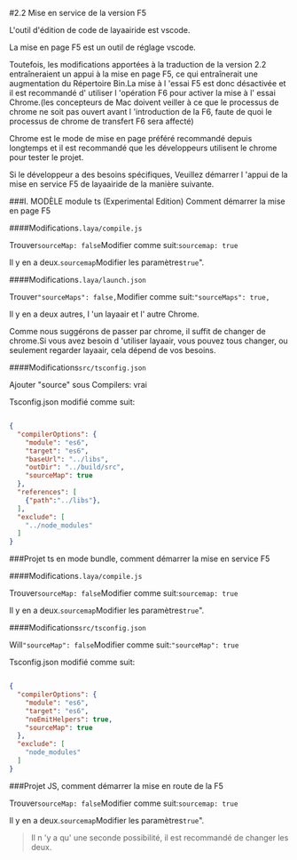 #2.2 Mise en service de la version F5

L'outil d'édition de code de layaairide est vscode.

La mise en page F5 est un outil de réglage vscode.

Toutefois, les modifications apportées à la traduction de la version 2.2 entraîneraient un appui à la mise en page F5, ce qui entraînerait une augmentation du Répertoire Bin.La mise à l 'essai F5 est donc désactivée et il est recommandé d' utiliser l 'opération F6 pour activer la mise à l' essai Chrome.(les concepteurs de Mac doivent veiller à ce que le processus de chrome ne soit pas ouvert avant l 'introduction de la F6, faute de quoi le processus de chrome de transfert F6 sera affecté)

Chrome est le mode de mise en page préféré recommandé depuis longtemps et il est recommandé que les développeurs utilisent le chrome pour tester le projet.

Si le développeur a des besoins spécifiques, Veuillez démarrer l 'appui de la mise en service F5 de layaairide de la manière suivante.

###I. MODÈLE module ts (Experimental Edition) Comment démarrer la mise en page F5

####Modifications`.laya/compile.js`

Trouver`sourceMap: false`Modifier comme suit:`sourcemap: true`

Il y en a deux.`sourcemap`Modifier les paramètres`true`".

####Modifications`.laya/launch.json`

Trouver`"sourceMaps": false,`Modifier comme suit:`"sourceMaps": true,`

Il y en a deux autres, l 'un layaair et l' autre Chrome.

Comme nous suggérons de passer par chrome, il suffit de changer de chrome.Si vous avez besoin d 'utiliser layaair, vous pouvez tous changer, ou seulement regarder layaair, cela dépend de vos besoins.

####Modifications`src/tsconfig.json`

Ajouter "source" sous Compilers: vrai

Tsconfig.json modifié comme suit:


```json

{
  "compilerOptions": {
    "module": "es6",
    "target": "es6",
    "baseUrl": "../libs",
    "outDir": "../build/src",
    "sourceMap": true
  },
  "references": [
    {"path":"../libs"},
  ],
  "exclude": [
    "../node_modules"
  ]
}
```




###Projet ts en mode bundle, comment démarrer la mise en service F5

####Modifications`.laya/compile.js`

Trouver`sourceMap: false`Modifier comme suit:`sourcemap: true`

Il y en a deux.`sourcemap`Modifier les paramètres`true`".

####Modifications`src/tsconfig.json`

Will`"sourceMap": false`Modifier comme suit:`"sourceMap": true`

Tsconfig.json modifié comme suit:


```json

{
  "compilerOptions": {
    "module": "es6",
    "target": "es6",
    "noEmitHelpers": true,
    "sourceMap": true
  },
  "exclude": [
    "node_modules"
  ]
}
```




###Projet JS, comment démarrer la mise en route de la F5

Trouver`sourceMap: false`Modifier comme suit:`sourcemap: true`

Il y en a deux.`sourcemap`Modifier les paramètres`true`".

> Il n 'y a qu' une seconde possibilité, il est recommandé de changer les deux.